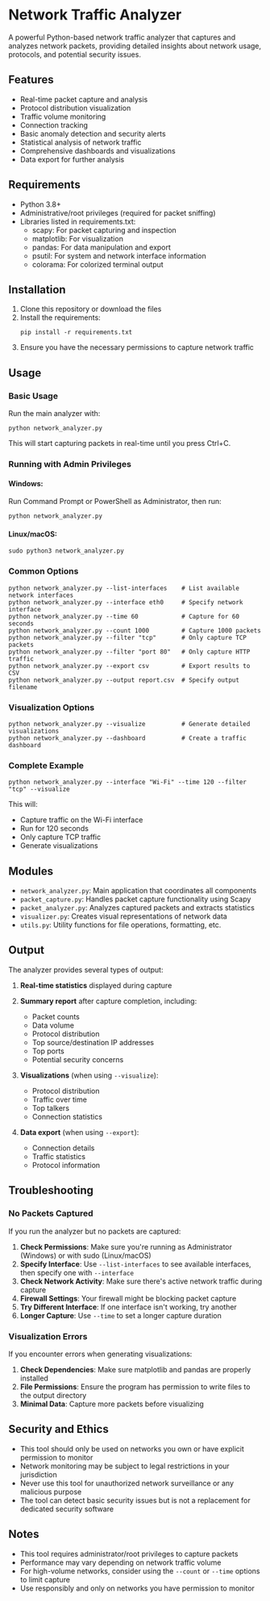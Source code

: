 # Network Traffic Analyzer

A powerful Python-based network traffic analyzer that captures and analyzes network packets, providing detailed insights about network usage, protocols, and potential security issues.

## Features

- Real-time packet capture and analysis
- Protocol distribution visualization
- Traffic volume monitoring
- Connection tracking
- Basic anomaly detection and security alerts
- Statistical analysis of network traffic
- Comprehensive dashboards and visualizations
- Data export for further analysis

## Requirements

- Python 3.8+
- Administrative/root privileges (required for packet sniffing)
- Libraries listed in requirements.txt:
  - scapy: For packet capturing and inspection
  - matplotlib: For visualization
  - pandas: For data manipulation and export
  - psutil: For system and network interface information
  - colorama: For colorized terminal output

## Installation

1. Clone this repository or download the files
2. Install the requirements:
   ```
   pip install -r requirements.txt
   ```
3. Ensure you have the necessary permissions to capture network traffic

## Usage

### Basic Usage

Run the main analyzer with:
```
python network_analyzer.py
```

This will start capturing packets in real-time until you press Ctrl+C.

### Running with Admin Privileges

#### Windows:
Run Command Prompt or PowerShell as Administrator, then run:
```
python network_analyzer.py
```

#### Linux/macOS:
```
sudo python3 network_analyzer.py
```

### Common Options

```
python network_analyzer.py --list-interfaces    # List available network interfaces
python network_analyzer.py --interface eth0     # Specify network interface
python network_analyzer.py --time 60            # Capture for 60 seconds
python network_analyzer.py --count 1000         # Capture 1000 packets
python network_analyzer.py --filter "tcp"       # Only capture TCP packets
python network_analyzer.py --filter "port 80"   # Only capture HTTP traffic
python network_analyzer.py --export csv         # Export results to CSV
python network_analyzer.py --output report.csv  # Specify output filename
```

### Visualization Options

```
python network_analyzer.py --visualize          # Generate detailed visualizations
python network_analyzer.py --dashboard          # Create a traffic dashboard
```

### Complete Example

```
python network_analyzer.py --interface "Wi-Fi" --time 120 --filter "tcp" --visualize
```
This will:
- Capture traffic on the Wi-Fi interface
- Run for 120 seconds
- Only capture TCP traffic
- Generate visualizations

## Modules

- `network_analyzer.py`: Main application that coordinates all components
- `packet_capture.py`: Handles packet capture functionality using Scapy
- `packet_analyzer.py`: Analyzes captured packets and extracts statistics
- `visualizer.py`: Creates visual representations of network data
- `utils.py`: Utility functions for file operations, formatting, etc.

## Output

The analyzer provides several types of output:

1. **Real-time statistics** displayed during capture
2. **Summary report** after capture completion, including:
   - Packet counts
   - Data volume
   - Protocol distribution
   - Top source/destination IP addresses
   - Top ports
   - Potential security concerns

3. **Visualizations** (when using `--visualize`):
   - Protocol distribution
   - Traffic over time
   - Top talkers
   - Connection statistics

4. **Data export** (when using `--export`):
   - Connection details
   - Traffic statistics
   - Protocol information

## Troubleshooting

### No Packets Captured

If you run the analyzer but no packets are captured:

1. **Check Permissions**: Make sure you're running as Administrator (Windows) or with sudo (Linux/macOS)
2. **Specify Interface**: Use `--list-interfaces` to see available interfaces, then specify one with `--interface`
3. **Check Network Activity**: Make sure there's active network traffic during capture
4. **Firewall Settings**: Your firewall might be blocking packet capture
5. **Try Different Interface**: If one interface isn't working, try another
6. **Longer Capture**: Use `--time` to set a longer capture duration

### Visualization Errors

If you encounter errors when generating visualizations:

1. **Check Dependencies**: Make sure matplotlib and pandas are properly installed
2. **File Permissions**: Ensure the program has permission to write files to the output directory
3. **Minimal Data**: Capture more packets before visualizing

## Security and Ethics

- This tool should only be used on networks you own or have explicit permission to monitor
- Network monitoring may be subject to legal restrictions in your jurisdiction
- Never use this tool for unauthorized network surveillance or any malicious purpose
- The tool can detect basic security issues but is not a replacement for dedicated security software

## Notes

- This tool requires administrator/root privileges to capture packets
- Performance may vary depending on network traffic volume
- For high-volume networks, consider using the `--count` or `--time` options to limit capture
- Use responsibly and only on networks you have permission to monitor 